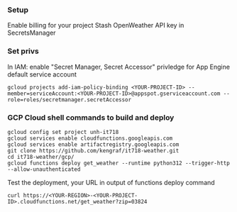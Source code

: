 ### Setup
Enable billing for your project
Stash OpenWeather API key in SecretsManager

### Set privs
In IAM: enable "Secret Manager, Secret Accessor" privledge for App Engine default service account
```
gcloud projects add-iam-policy-binding <YOUR-PROJECT-ID> --member=serviceAccount:<YOUR-PROJECT-ID>@appspot.gserviceaccount.com --role=roles/secretmanager.secretAccessor
```

### GCP Cloud shell commands to build and deploy
```
gcloud config set project unh-it718
gcloud services enable cloudfunctions.googleapis.com
gcloud services enable artifactregistry.googleapis.com
git clone https://github.com/kengraf/it718-weather.git
cd it718-weather/gcp/
gcloud functions deploy get_weather --runtime python312 --trigger-http --allow-unauthenticated
```

Test the deployment, your URL in output of functions deploy command
```
curl https://<YOUR-REGION>-<YOUR-PROJECT-ID>.cloudfunctions.net/get_weather?zip=03824
```
